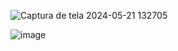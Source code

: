 ![Captura de tela 2024-05-21 132705](https://github.com/riquelmexs/Cartoes-Borrados-Css/assets/105436418/6ce92cb0-2151-4bdf-b497-082b57502d30)



![image](https://github.com/riquelmexs/Cartoes-Borrados-Css/assets/105436418/0c7fb874-5c67-4c9f-aaf0-5fd2237ff471)
